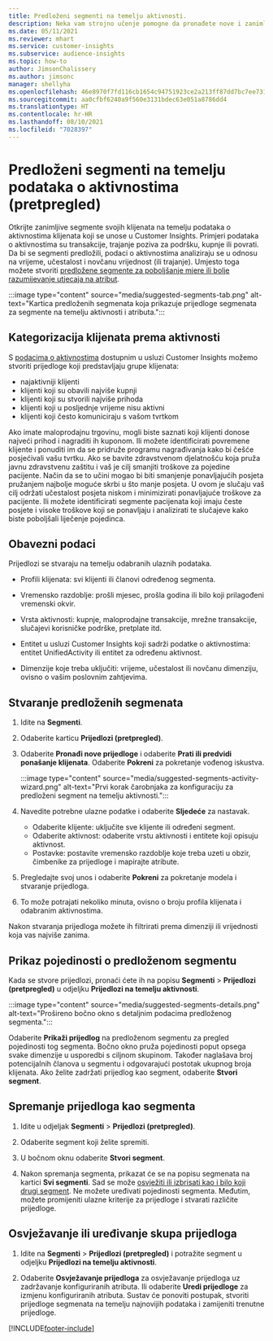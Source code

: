 ```yaml
---
title: Predloženi segmenti na temelju aktivnosti.
description: Neka vam strojno učenje pomogne da pronađete nove i zanimljive segmente na temelju aktivnosti klijenata.
ms.date: 05/11/2021
ms.reviewer: mhart
ms.service: customer-insights
ms.subservice: audience-insights
ms.topic: how-to
author: JimsonChalissery
ms.author: jimsonc
manager: shellyha
ms.openlocfilehash: 46e8970f7fd116cb1654c94751923ce2a213ff87dd7bc7ee731a62bbd0093513
ms.sourcegitcommit: aa0cfbf6240a9f560e3131bdec63e051a8786dd4
ms.translationtype: HT
ms.contentlocale: hr-HR
ms.lasthandoff: 08/10/2021
ms.locfileid: "7028397"
---
```

# <a name="suggested-segments-based-on-activity-data-preview"></a>Predloženi segmenti na temelju podataka o aktivnostima (pretpregled)

Otkrijte zanimljive segmente svojih klijenata na temelju podataka o aktivnostima klijenata koji se unose u Customer Insights. Primjeri podataka o aktivnostima su transakcije, trajanje poziva za podršku, kupnje ili povrati. Da bi se segmenti predložili, podaci o aktivnostima analiziraju se u odnosu na vrijeme, učestalost i novčanu vrijednost (ili trajanje). Umjesto toga možete stvoriti [predložene segmente za poboljšanje mjere ili bolje razumijevanje utjecaja na atribut](suggested-segments.md).

:::image type="content" source="media/suggested-segments-tab.png" alt-text="Kartica predloženih segmenata koja prikazuje prijedloge segmenata za segmente na temelju aktivnosti i atributa.":::

## <a name="categorize-customers-by-activity"></a>Kategorizacija klijenata prema aktivnosti

S [podacima o aktivnostima](activities.md) dostupnim u usluzi Customer Insights možemo stvoriti prijedloge koji predstavljaju grupe klijenata:

- najaktivniji klijenti 
- klijenti koji su obavili najviše kupnji 
- klijenti koji su stvorili najviše prihoda 
- klijenti koji u posljednje vrijeme nisu aktivni 
- klijenti koji često komuniciraju s vašom tvrtkom  

Ako imate maloprodajnu trgovinu, mogli biste saznati koji klijenti donose najveći prihod i nagraditi ih kuponom. Ili možete identificirati povremene klijente i ponuditi im da se pridruže programu nagrađivanja kako bi češće posjećivali vašu tvrtku.
Ako se bavite zdravstvenom djelatnošću koja pruža javnu zdravstvenu zaštitu i vaš je cilj smanjiti troškove za pojedine pacijente. Način da se to učini mogao bi biti smanjenje ponavljajućih posjeta pružanjem najbolje moguće skrbi u što manje posjeta. U ovom je slučaju vaš cilj održati učestalost posjeta niskom i minimizirati ponavljajuće troškove za pacijente. Ili možete identificirati segmente pacijenata koji imaju česte posjete i visoke troškove koji se ponavljaju i analizirati te slučajeve kako biste poboljšali liječenje pojedinca. 

## <a name="required-data"></a>Obavezni podaci

Prijedlozi se stvaraju na temelju odabranih ulaznih podataka. 

- Profili klijenata: svi klijenti ili članovi određenog segmenta. 

- Vremensko razdoblje: prošli mjesec, prošla godina ili bilo koji prilagođeni vremenski okvir.

- Vrsta aktivnosti: kupnje, maloprodajne transakcije, mrežne transakcije, slučajevi korisničke podrške, pretplate itd.  

- Entitet u usluzi Customer Insights koji sadrži podatke o aktivnostima: entitet UnifiedActivity ili entitet za određenu aktivnost. 

- Dimenzije koje treba uključiti: vrijeme, učestalost ili novčanu dimenziju, ovisno o vašim poslovnim zahtjevima.

## <a name="generate-suggested-segments"></a>Stvaranje predloženih segmenata

1. Idite na **Segmenti**.

1. Odaberite karticu **Prijedlozi (pretpregled)**.

1. Odaberite **Pronađi nove prijedloge** i odaberite **Prati ili predvidi ponašanje klijenata**. Odaberite **Pokreni** za pokretanje vođenog iskustva.

   :::image type="content" source="media/suggested-segments-activity-wizard.png" alt-text="Prvi korak čarobnjaka za konfiguraciju za predloženi segment na temelju aktivnosti.":::

1. Navedite potrebne ulazne podatke i odaberite **Sljedeće** za nastavak.

   - Odaberite klijente: uključite sve klijente ili određeni segment.
   - Odaberite aktivnost: odaberite vrstu aktivnosti i entitete koji opisuju aktivnost.
   - Postavke: postavite vremensko razdoblje koje treba uzeti u obzir, čimbenike za prijedloge i mapirajte atribute.

1. Pregledajte svoj unos i odaberite **Pokreni** za pokretanje modela i stvaranje prijedloga.

1. To može potrajati nekoliko minuta, ovisno o broju profila klijenata i odabranim aktivnostima. 

Nakon stvaranja prijedloga možete ih filtrirati prema dimenziji ili vrijednosti koja vas najviše zanima. 

## <a name="view-details-of-a-suggested-segment"></a>Prikaz pojedinosti o predloženom segmentu

Kada se stvore prijedlozi, pronaći ćete ih na popisu **Segmenti** > **Prijedlozi (pretpregled)** u odjeljku **Prijedlozi na temelju aktivnosti**.

:::image type="content" source="media/suggested-segments-details.png" alt-text="Prošireno bočno okno s detaljnim podacima predloženog segmenta.":::

Odaberite **Prikaži prijedlog** na predloženom segmentu za pregled pojedinosti tog segmenta. Bočno okno pruža pojedinosti poput opsega svake dimenzije u usporedbi s ciljnom skupinom. Također naglašava broj potencijalnih članova u segmentu i odgovarajući postotak ukupnog broja klijenata. Ako želite zadržati prijedlog kao segment, odaberite **Stvori segment**.    

## <a name="save-a-suggestion-as-a-segment"></a>Spremanje prijedloga kao segmenta

1. Idite u odjeljak **Segmenti** > **Prijedlozi (pretpregled)**.

1. Odaberite segment koji želite spremiti. 

1. U bočnom oknu odaberite **Stvori segment**. 

1. Nakon spremanja segmenta, prikazat će se na popisu segmenata na kartici **Svi segmenti**. Sad se može [osvježiti ili izbrisati kao i bilo koji drugi segment](segments.md). Ne možete uređivati pojedinosti segmenta. Međutim, možete promijeniti ulazne kriterije za prijedloge i stvarati različite prijedloge.

## <a name="refresh-or-edit-a-set-of-suggestions"></a>Osvježavanje ili uređivanje skupa prijedloga

1. Idite na **Segmenti** > **Prijedlozi (pretpregled)** i potražite segment u odjeljku **Prijedlozi na temelju aktivnosti**.

1. Odaberite **Osvježavanje prijedloga** za osvježavanje prijedloga uz zadržavanje konfiguriranih atributa. Ili odaberite **Uredi prijedloge** za izmjenu konfiguriranih atributa. Sustav će ponoviti postupak, stvoriti prijedloge segmenata na temelju najnovijih podataka i zamijeniti trenutne prijedloge.

[!INCLUDE[footer-include](../includes/footer-banner.md)]
